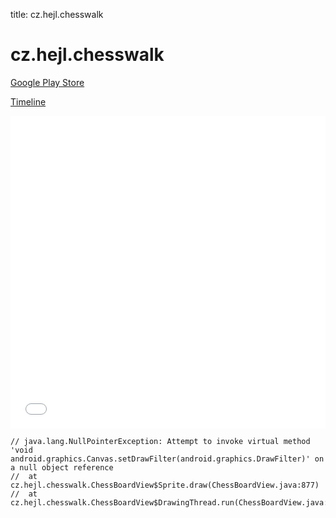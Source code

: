 title: cz.hejl.chesswalk

# cz.hejl.chesswalk

[Google Play Store](https://play.google.com/store/apps/details?id=cz.hejl.chesswalk)

[Timeline](./vis-timeline.html)

<iframe src="./vis-timeline.html" width="100%" height="500px" style="border:none;"></iframe>

```
// java.lang.NullPointerException: Attempt to invoke virtual method 'void android.graphics.Canvas.setDrawFilter(android.graphics.DrawFilter)' on a null object reference
// 	at cz.hejl.chesswalk.ChessBoardView$Sprite.draw(ChessBoardView.java:877)
// 	at cz.hejl.chesswalk.ChessBoardView$DrawingThread.run(ChessBoardView.java:816)

```



